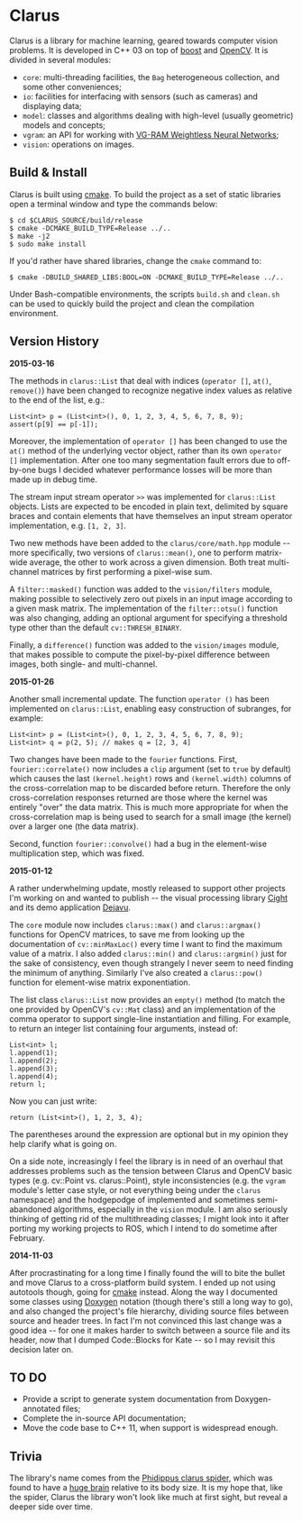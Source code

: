 Clarus
======

Clarus is a library for machine learning, geared towards computer vision problems. It is developed in C++ 03 on top of [boost](http://www.boost.org/) and [OpenCV](http://opencv.org/). It is divided in several modules:

* `core`: multi-threading facilities, the `Bag` heterogeneous collection, and some other conveniences;
* `io`: facilities for interfacing with sensors (such as cameras) and displaying data;
* `model`: classes and algorithms dealing with high-level (usually geometric) models and concepts;
* `vgram`: an API for working with [VG-RAM Weightless Neural Networks](https://github.com/xperroni/Yamabiko/tree/master/2013-2);
* `vision`: operations on images.

Build & Install
---------------

Clarus is built using [cmake](http://www.cmake.org/). To build the project as a set of static libraries open a terminal window and type the commands below:

    $ cd $CLARUS_SOURCE/build/release
    $ cmake -DCMAKE_BUILD_TYPE=Release ../..
    $ make -j2
    $ sudo make install

If you'd rather have shared libraries, change the `cmake` command to:

    $ cmake -DBUILD_SHARED_LIBS:BOOL=ON -DCMAKE_BUILD_TYPE=Release ../..

Under Bash-compatible environments, the scripts `build.sh` and `clean.sh` can be used to quickly build the project and clean the compilation environment.

Version History
---------------

**2015-03-16**

The methods in `clarus::List` that deal with indices (`operator []`, `at()`, `remove()`) have been changed to recognize negative index values as relative to the end of the list, e.g.:

    List<int> p = (List<int>(), 0, 1, 2, 3, 4, 5, 6, 7, 8, 9);
    assert(p[9] == p[-1]);

Moreover, the implementation of `operator []` has been changed to use the `at()` method of the underlying vector object, rather than its own `operator []` implementation. After one too many segmentation fault errors due to off-by-one bugs I decided whatever performance losses will be more than made up in debug time.

The stream input stream operator `>>` was implemented for `clarus::List` objects. Lists are expected to be encoded in plain text, delimited by square braces and contain elements that have themselves an input stream operator implementation, e.g. `[1, 2, 3]`.

Two new methods have been added to the `clarus/core/math.hpp` module -- more specifically, two versions of `clarus::mean()`, one to perform matrix-wide average, the other to work across a given dimension. Both treat multi-channel matrices by first performing a pixel-wise sum.

A `filter::masked()` function was added to the `vision/filters` module, making possible to selectively zero out pixels in an input image according to a given mask matrix. The implementation of the `filter::otsu()` function was also changing, adding an optional argument for specifying a threshold type other than the default `cv::THRESH_BINARY`.

Finally, a `difference()` function was added to the `vision/images` module, that makes possible to compute the pixel-by-pixel difference between images, both single- and multi-channel.

**2015-01-26**

Another small incremental update. The function `operator ()` has been implemented on `clarus::List`, enabling easy construction of subranges, for example:

    List<int> p = (List<int>(), 0, 1, 2, 3, 4, 5, 6, 7, 8, 9);
    List<int> q = p(2, 5); // makes q = [2, 3, 4]

Two changes have been made to the `fourier` functions. First, `fourier::correlate()` now includes a `clip` argument (set to `true` by default) which causes the last `(kernel.height)` rows and `(kernel.width)` columns of the cross-correlation map to be discarded before return. Therefore the only cross-correlation responses returned are those where the kernel was entirely "over" the data matrix. This is much more appropriate for when the cross-correlation map is being used to search for a small image (the kernel) over a larger one (the data matrix).

Second, function `fourier::convolve()` had a bug in the element-wise multiplication step, which was fixed.

**2015-01-12**

A rather underwhelming update, mostly released to support other projects I'm working on and wanted to publish -- the visual processing library [Cight](https://github.com/xperroni/Cight) and its demo application [Dejavu](https://github.com/xperroni/Dejavu).

The `core` module now includes `clarus::max()` and `clarus::argmax()` functions for OpenCV matrices, to save me from looking up the documentation of `cv::minMaxLoc()` every time I want to find the maximum value of a matrix. I also added `clarus::min()` and `clarus::argmin()` just for the sake of consistency, even though strangely I never seem to need finding the minimum of anything. Similarly I've also created a `clarus::pow()` function for element-wise matrix exponentiation.

The list class `clarus::List` now provides an `empty()` method (to match the one provided by OpenCV's `cv::Mat` class) and an implementation of the comma operator to support single-line instantiation and filling. For example, to return an integer list containing four arguments, instead of:

    List<int> l;
    l.append(1);
    l.append(2);
    l.append(3);
    l.append(4);
    return l;

Now you can just write:

    return (List<int>(), 1, 2, 3, 4);

The parentheses around the expression are optional but in my opinion they help clarify what is going on.

On a side note, increasingly I feel the library is in need of an overhaul that addresses problems such as the tension between Clarus and OpenCV basic types (e.g. cv::Point vs. clarus::Point), style inconsistencies (e.g. the `vgram` module's letter case style, or not everything being under the `clarus` namespace) and the hodgepodge of implemented and sometimes semi-abandoned algorithms, especially in the `vision` module. I am also seriously thinking of getting rid of the multithreading classes; I might look into it after porting my working projects to ROS, which I intend to do sometime after February.

**2014-11-03**

After procrastinating for a long time I finally found the will to bite the bullet and move Clarus to a cross-platform build system. I ended up not using autotools though, going for [cmake](http://www.cmake.org/) instead. Along the way I documented some classes using [Doxygen](http://www.doxygen.org) notation (though there's still a long way to go), and also changed the project's file hierarchy, dividing source files between source and header trees. In fact I'm not convinced this last change was a good idea -- for one it makes harder to switch between a source file and its header, now that I dumped Code::Blocks for Kate -- so I may revisit this decision later on.

TO DO
-----

* Provide a script to generate system documentation from Doxygen-annotated files;
* Complete the in-source API documentation;
* Move the code base to C++ 11, when support is widespread enough.

Trivia
------

The library's name comes from the [Phidippus clarus spider](http://en.wikipedia.org/wiki/Phidippus_clarus), which was found to have a [huge brain](http://news.nationalgeographic.com/news/2011/12/111219-spiders-big-brains-bodies-legs-webs-animals-science/) relative to its body size. It is my hope that, like the spider, Clarus the library won't look like much at first sight, but reveal a deeper side over time.
